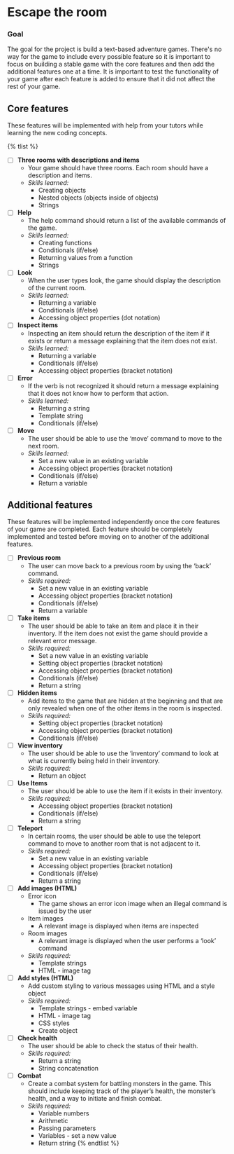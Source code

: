 # Escape the room

### Goal
The goal for the project is build a text-based adventure games. There's no way for the game to include every possible feature so it is important to focus on building a stable game with the core features and then add the additional features one at a time. It is important to test the functionality of your game after each feature is added to ensure that it did not affect the rest of your game.

## Core features
These features will be implemented with help from your tutors while learning the new coding concepts.

{% tlist %}
- [ ] **Three rooms with descriptions and items**
  - Your game should have three rooms. Each room should have a description and items.
  - *Skills learned:*
    - Creating objects
    - Nested objects (objects inside of objects)
    - Strings
- [ ] **Help**
  - The help command should return a list of the available commands of the game.
  - *Skills learned:*
      - Creating functions
      - Conditionals (if/else)
      - Returning values from a function
      - Strings
- [ ] **Look**
  - When the user types look, the game should display the description of the current room.
  - *Skills learned:*
    - Returning a variable
    - Conditionals (if/else)
    - Accessing object properties (dot notation)
- [ ] **Inspect items**
  - Inspecting an item should return the description of the item if it exists or return a message explaining that the item does not exist.
  - *Skills learned:*
    - Returning a variable
    - Conditionals (if/else)
    - Accessing object properties (bracket notation)
- [ ] **Error**
  - If the verb is not recognized it should return a message explaining that it does not know how to perform that action.
  - *Skills learned:*
    - Returning a string
    - Template string
    - Conditionals (if/else)
- [ ] **Move**
  - The user should be able to use the ‘move’ command to move to the next room.
  - *Skills learned:*
    - Set a new value in an existing variable
    - Accessing object properties (bracket notation)
    - Conditionals (if/else)
    - Return a variable

## Additional features
These features will be implemented independently once the core features of your game are completed. Each feature should be completely implemented and tested before moving on to another of the additional features.

- [ ] **Previous room**
  - The user can move back to a previous room by using the ‘back’ command.
  - *Skills required:*
    - Set a new value in an existing variable
    - Accessing object properties (bracket notation)
    - Conditionals (if/else)
    - Return a variable
- [ ] **Take items**
  - The user should be able to take an item and place it in their inventory. If the item does not exist the game should provide a relevant error message.
  - *Skills required:*
    - Set a new value in an existing variable
    - Setting object properties (bracket notation)
    - Accessing object properties (bracket notation)
    - Conditionals (if/else)
    - Return a string
- [ ] **Hidden items**
  - Add items to the game that are hidden at the beginning and that are only revealed when one of the other items in the room is inspected.
  - *Skills required:*
    - Setting object properties (bracket notation)
    - Accessing object properties (bracket notation)
    - Conditionals (if/else)
- [ ] **View inventory**
  - The user should be able to use the ‘inventory’ command to look at what is currently being held in their inventory.
  - *Skills required:*
    - Return an object
- [ ] **Use Items**
  - The user should be able to use the item if it exists in their inventory.
  - *Skills required:*
    - Accessing object properties (bracket notation)
    - Conditionals (if/else)
    - Return a string
- [ ] **Teleport**
  - In certain rooms, the user should be able to use the teleport command to move to another room that is not adjacent to it.
  - *Skills required:*
    - Set a new value in an existing variable
    - Accessing object properties (bracket notation)
    - Conditionals (if/else)
    - Return a string
- [ ] **Add images (HTML)**
  - Error icon
    - The game shows an error icon image when an illegal command is issued by the user
  - Item images
    - A relevant image is displayed when items are inspected
  - Room images
    - A relevant image is displayed when the user performs a ‘look’ command
  - *Skills required:*
      - Template strings
      - HTML - image tag
- [ ] **Add styles (HTML)**
  - Add custom styling to various messages using HTML and a style object
  - *Skills required:*
    - Template strings - embed variable
    - HTML - image tag
    - CSS styles
    - Create object
- [ ] **Check health**
  - The user should be able to check the status of their health.
  - *Skills required:*
    - Return a string
    - String concatenation
- [ ] **Combat**
  - Create a combat system for battling monsters in the game. This should include keeping track of the player’s health, the monster’s health, and a way to initiate and finish combat.
  - *Skills required:*
    - Variable numbers
    - Arithmetic
    - Passing parameters
    - Variables - set a new value
    - Return string
{% endtlist %}
